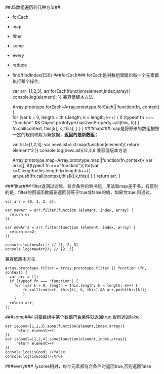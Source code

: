 ##JS数组遍历的几种方法##
 - forEach
 - map
 - filter
 - some
 - every
 - reduce
 - find/findIndex(ES6)
###forEach###
forEach是对数组里面的每一个元素都执行某个操作;

    var arr=[1,2,3];
    arr.forEach(function(element,index,array){
      console.log(element);
    })
兼容低版本方法

    Array.prototype.forEach=Array.prototype.forEach|| function(fn, context){     
      for (var k = 0, length = this.length; k < length; k++) {
    	if (typeof fn === "function" && Object.prototype.hasOwnProperty.call(this, k)) {
      			fn.call(context, this[k], k, this);
    		}
      	}
    }
###map###
map是将原来的数组按照一定的规则映射为新数据，**返回的是新数组**；
    
      var list=[1,2,3];
      var newList=list.map(function(element){
      return  element*2
    })
    console.log(newList)//2,4,6
兼容低版本方法

	Array.prototype.map=Array.prototype.map||function(fn,context){
		var arr=[];
		if(typeof fn ==="function"){
	 	 for(var k=0,length=this.length;k<length;k++){
			arr.push(fn.call(context,this[k],k,this))
			}
		}
	   return arr;
	}

###filter###
filter返回过滤后、符合条件的新书组，用法和map差不多。有区别的是，filter的回调函数需要返回弱等于true或false的值，如果为true,则通过。
    
    var arr = [0, 1, 2, 3];
    
    var newArr = arr.filter(function (element, index, array) {
      return e;
    })
    
    var newArr2 = arr.filter(function (element, index, array) {
      return e>=2; 
    })
    
    console.log(newArr); // [1, 2, 3]
    console.log(newArr2); // [2, 3]
兼容低版本方法

    Array.prototype.filter = Array.prototype.filter || function (fn, context) {
      var arr = [];
      if (typeof fn === "function") {
    	for (var k = 0, length = this.length; k < length; k++) {
      		fn.call(context, this[k], k, this) && arr.push(this[k]);
    		}
      	}
      return arr;
    };

###some###
只要数组中某个数值符合条件就返回true,否则返回false；

	var isGood=[1,2,3].some(function(element,index,array){
	     return element>=4
	})
	var isGood2=[1,2,4].some(function(element,index,array){
	     return element>=4
	})
	console.log(isGood) //false
	console.log(isGood2)//true
###every###
与some相对，每个元素都符合条件时返回true,否则返回false